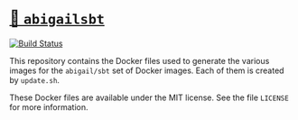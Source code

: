 # [🐳  `abigailsbt`](https://hub.docker.com/r/abigail/sbt/)
[![Build Status](https://travis-ci.org/AbigailBuccaneer/docker-sbt.svg?branch=master)](https://travis-ci.org/AbigailBuccaneer/docker-sbt)

This repository contains the Docker files used to generate the various images for the `abigail/sbt` set of Docker images. Each of them is created by `update.sh`.

These Docker files are available under the MIT license. See the file `LICENSE` for more information.
